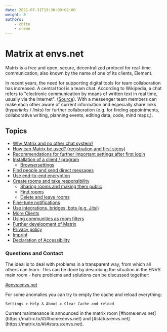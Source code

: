 ```yaml
---
date: 2021-07-31T19:30:00+02:00
weight: 0
authors:
    - cblte
    - creme
---
```


# Matrix at envs.net
Matrix is a free and open, secure, decentralized protocol for real-time communication, also known by the name of one of its clients, Element.

<object data="images/matrix_interactive_en.svg" type="image/svg+xml" style="width: 1280px; max-width: 100%"></object>

In recent years, the need for supporting digital tools for team collaboration has increased. A central tool is a team chat. According to Wikipedia, a chat refers to "electronic communication by means of written text in real time, usually via the Internet". ([Source](https://en.wikipedia.org/wiki/Chat)). With a messenger team members can make each other aware of current information and especially share links (*hyperlinks* / *links*) for further collaboration (e.g. for finding appointments, collaborative writing, planning events, editing data, code, mind maps,).

## Topics

* [Why Matrix and no other chat system?](why/why.md)
* [How can Matrix be used? (registration and first steps)](first-steps.md)
* [Recommendations for further important settings after first login](settings/_index.en.md)
* [Installation of a client / program](clients/_index.en.md)
    * [Browsersettings](clients/browser.en.md)
* [Find people and send direct messages](messaging/_index.en.md)
* [Use end-to-end encryption](encryption/_index.en.md)
* [Create rooms and take responsibility](rooms/_index.en.md)
    * [Sharing rooms and making them public](rooms/sharing.en.md)
    * [Find rooms](rooms/find/_index.en.md)
    * [Delete and leave rooms](rooms/delete/_index.en.md)
* [Fine-tune notifications](notifications/_index.en.md)
* [Use integrations, bridges, bots (e.g. Jitsi)](integrations/_index.en.md)
* [More Clients](clients/more_clients.en.md)
* [Using communities as room filters](communities/_index.en.md)
* [Further development of Matrix](development/_index.en.md)
* [Privacy policy](privacy/_index.en.md)
* [Imprint](imprint/_index.en.md)
* [Declaration of Accessibility](accessibility/_index.en.md)

### Questions and Contact

The ideal is to deal with problems in a transparent way, from which all others can learn. This can be done by describing the situation in the ENVS main room - here problems and solutions can be discussed together:

[#envs:envs.net](https://matrix.to/#/#envs:envs.net)

<span class="note">
For some anomalies you can try to empty the cache and reload everything:
</span>

`Settings > Help & About > Clear Cache and reload`

<span class="note">
Current maintenance is announced in the matrix room [#home:envs.net](https://matrix.to/#/#home:envs.net) and 
[#status:envs.net](https://matrix.to/#/#status:envs.net).
</span>
